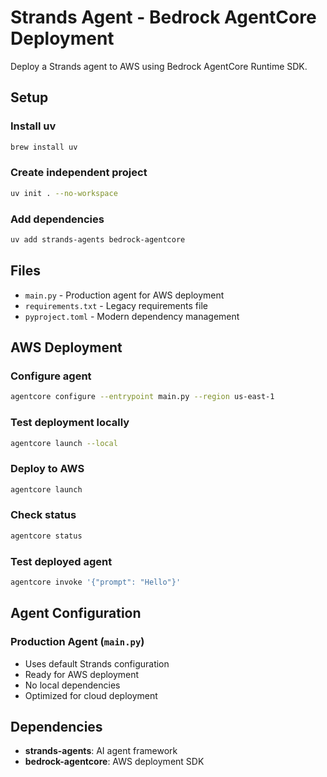 # Strands Agent - Bedrock AgentCore Deployment

Deploy a Strands agent to AWS using Bedrock AgentCore Runtime SDK.

## Setup

### Install uv
```bash
brew install uv
```

### Create independent project
```bash
uv init . --no-workspace
```

### Add dependencies
```bash
uv add strands-agents bedrock-agentcore
```

## Files

- `main.py` - Production agent for AWS deployment
- `requirements.txt` - Legacy requirements file
- `pyproject.toml` - Modern dependency management

## AWS Deployment

### Configure agent
```bash
agentcore configure --entrypoint main.py --region us-east-1
```

### Test deployment locally
```bash
agentcore launch --local
```

### Deploy to AWS
```bash
agentcore launch
```

### Check status
```bash
agentcore status
```

### Test deployed agent
```bash
agentcore invoke '{"prompt": "Hello"}'
```

## Agent Configuration

### Production Agent (`main.py`)
- Uses default Strands configuration
- Ready for AWS deployment
- No local dependencies
- Optimized for cloud deployment

## Dependencies

- **strands-agents**: AI agent framework
- **bedrock-agentcore**: AWS deployment SDK